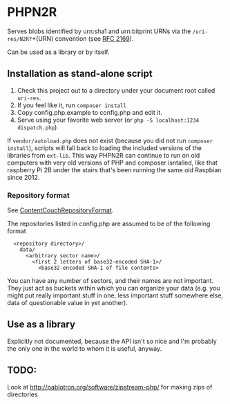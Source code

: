 # PHPN2R

Serves blobs identified by urn:sha1 and urn:bitprint URNs via the
`/uri-res/N2R?`+(URN) convention (see [RFC 2169](https://www.ietf.org/rfc/rfc2169.txt)).

Can be used as a library or by itself.

## Installation as stand-alone script

1. Check this project out to a directory under your document root called `uri-res`.
2. If you feel like it, run `composer install`
3. Copy config.php.example to config.php and edit it.
4. Serve using your favorite web server (or `php -S localhost:1234 dispatch.php`)

If `vendor/autoload.php` does not exist (because you did not run `composer install`),
scripts will fall back to loading the included versions of the libraries from `ext-lib`.
This way PHPN2R can continue to run on old computers with very old versions
of PHP and composer isntalled, like that raspberry Pi 2B under the stairs that's been
running the same old Raspbian since 2012.

### Repository format

See [ContentCouchRepositoryFormat](//github.com/TOGoS/ContentCouchRepositoryFormat).

The repositories listed in config.php are assumed to be of the following format

```
  <repository directory>/
    data/
      <arbitrary sector name>/
        <first 2 letters of base32-encoded SHA-1>/
          <base32-encoded SHA-1 of file contents>
```

You can have any number of sectors, and their names are not important.
They just act as buckets within which you can organize your data
(e.g. you might put really important stuff in one, less important
stuff somewhere else, data of questionable value in yet another).

## Use as a library

Explicitly not documented, because the API isn't so nice and I'm
probably the only one in the world to whom it is useful, anyway.


## TODO:

Look at http://pablotron.org/software/zipstream-php/ for making zips of directories
